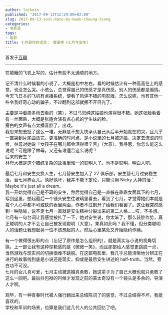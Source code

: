 ```yaml
---
author: loikein
published: "2017-09-13T12:29:00+02:00"
slug: 2017-09-13-soul-mate-by-kwok-cheung-tsang
categories:
- 书影音
tags:
- 电影
title: 七月是你的谎言： 曾国祥《七月与安生》
---
```

首发于[豆瓣](https://movie.douban.com/review/8811741/)  

***

在颠簸的飞机上写的，估计有些不太通顺的地方。  
  
记不清什么时候看的小说了，大概是初中左右，看的时候估计有一种高高在上的感觉，也没怎么哭。小孩么，总觉得自己的伤感才是真伤感，别人的伤感都是煽情。  
今天飞日本的飞机有点播系统，便看了风评不错的电影版。怎么说呢，也有其他一些令我好奇心动的骗子，不过翻到这部就挪不开目光了。  
  
主要是冲着周冬雨去看的（笑），不过马思纯这姑娘也演得很不错。她这张脸看着有一丝面熟，大概是张适合演有点心机的学生妹的脸。  
旁白的女声有点太播音腔了，出戏。  
我思来想去扯了这么一堆，无非是不想太快承认自己从后半开始就在豹哭，且几乎一直哭到片尾曲放完。更准确的时间点，是小说里的七月被逃婚，决定去流浪的时候，林母对她说「女孩子在哪儿都会活得很辛苦」（大意）。我寻思，你怎么能这么说呢？可是除了林母，又还有谁适合这么说呢？  
后来的安生？  
林母大概是这个错综复杂的故事里惟一的聪明人了。也不是聪明，明白人吧。  
  
最后七月和安生交换人生，七月替安生加入了 27
俱乐部，安生替七月过安稳生活，替七月养女儿。孰好孰坏，我并不能下定论，只能引用
Nicky 大神的话：Maybe it's just all a dream。  
我一开始觉得自己是不羁的安生，然后觉得自己是一直躲在乖乖女面具下的七月，写到这里，想起最后一个镜头安生往玻璃里看去，看到了七月，才觉得她们本就是每个人心中都不可或缺的表里两面，作者不过剖开了给我们看罢了。这让我突然感到一种隐喻，说不定七月一直就是安生精神分裂出来的第二人格……哎，不多想。  
七月有一句台词让我感觉被扎了一下，她对安生说，你太笨了，那么装腔作势，真正聪明的人才不会让自己被发现聪明（大意）。果真如此吗？我不懂，但分类聪明人的话题让我想起另一位不该想起的人，然后心里某处又开始隐约作痛。  
  
有一个做得很出彩的点（忘记了原作是怎么组织的），就是真实与小说的视角切换。上一部让我有这种惊艳感的是《微微一笑》，而且那部给人感觉更跳脱一点，当然游戏与现实间的切换很难不跳脱。在这部电影里，我几乎总能清晰地分辨正在进行的故事线到底是小说还是现实，抑或是最后安生讲述的
half-truth。当然，旁白功不可没。  
七月的女儿真可爱，七月主动被逃婚真勇敢，她这辈子为了自己大概也就只勇敢了这么一回吧。最后抖包袱的时候才发现之前的蒙太奇没有一个镜头是多余的，导演人才啊。  
  
观毕，有一种青春时代被人强行翻出来总结陈词了的感觉，不过总结得不坏，我挺喜欢的。  
学校和军训的场景，也算是我们这几代人的公共回忆了吧。
